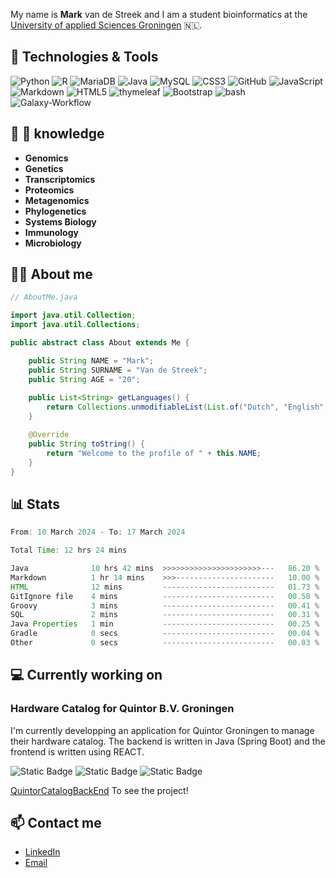 My name is **Mark** van de Streek and I am a student bioinformatics at the [University of applied Sciences Groningen](https://www.hanze.nl/en) 🇳🇱.

## 🔧 Technologies & Tools

![Python](https://img.shields.io/badge/python-3670A0?style=for-the-badge&logo=python&logoColor=ffdd54)
![R](https://img.shields.io/badge/r-%23276DC3.svg?style=for-the-badge&logo=r&logoColor=white)
![MariaDB](https://img.shields.io/badge/mariadb-%23121011.svg?style=for-the-badge&logo=mariadb&logoColor=white)
![Java](https://img.shields.io/badge/java-%23ED8B00.svg?style=for-the-badge&logo=openjdk&logoColor=white)
![MySQL](https://img.shields.io/badge/mysql-%2300f.svg?style=for-the-badge&logo=mysql&logoColor=white)
![CSS3](https://img.shields.io/badge/css3-%231572B6.svg?style=for-the-badge&logo=css3&logoColor=white)
![GitHub](https://img.shields.io/badge/github-%23121011.svg?style=for-the-badge&logo=github&logoColor=white)
![JavaScript](https://img.shields.io/badge/javascript-%23323330.svg?style=for-the-badge&logo=javascript&logoColor=%23F7DF1E)
![Markdown](https://img.shields.io/badge/markdown-%23000000.svg?style=for-the-badge&logo=markdown&logoColor=white)
![HTML5](https://img.shields.io/badge/html5-%23E34F26.svg?style=for-the-badge&logo=html5&logoColor=white)
![thymeleaf](https://img.shields.io/badge/thymeleaf-%23005C0F.svg?style=for-the-badge&logo=thymeleaf&logoColor=white)
![Bootstrap](https://img.shields.io/badge/bootstrap-%23563D7C.svg?style=for-the-badge&logo=bootstrap&logoColor=white)
![bash](https://img.shields.io/badge/bash-%23121011.svg?style=for-the-badge&logo=gnu-bash&logoColor=white)
![Galaxy-Workflow](https://img.shields.io/badge/galaxy--workflow-%23121011.svg?style=for-the-badge&logo=galaxy&logoColor=white)

## 🧬 🧪 knowledge

- **Genomics**
- **Genetics**
- **Transcriptomics**
- **Proteomics**
- **Metagenomics**
- **Phylogenetics**
- **Systems Biology**
- **Immunology**
- **Microbiology**


## 🙍🏼‍ About me

```java
// AboutMe.java

import java.util.Collection;
import java.util.Collections;

public abstract class About extends Me {

    public String NAME = "Mark";
    public String SURNAME = "Van de Streek";
    public String AGE = "20";
    
    public List<String> getLanguages() {
        return Collections.unmodifiableList(List.of("Dutch", "English", "German"));
    }

    @Override
    public String toString() {
        return "Welcome to the profile of " + this.NAME;
    }
}
```

## 📊 Stats

<!--START_SECTION:waka-->

```Java
From: 10 March 2024 - To: 17 March 2024

Total Time: 12 hrs 24 mins

Java              10 hrs 42 mins  >>>>>>>>>>>>>>>>>>>>>>---   86.20 %
Markdown          1 hr 14 mins    >>>----------------------   10.00 %
HTML              12 mins         -------------------------   01.73 %
GitIgnore file    4 mins          -------------------------   00.58 %
Groovy            3 mins          -------------------------   00.41 %
SQL               2 mins          -------------------------   00.31 %
Java Properties   1 min           -------------------------   00.25 %
Gradle            0 secs          -------------------------   00.04 %
Other             0 secs          -------------------------   00.03 %
```

<!--END_SECTION:waka-->

## 💻 Currently working on

### Hardware Catalog for Quintor B.V. Groningen

I'm currently developping an application for Quintor Groningen to manage their hardware catalog. The backend is written in Java (Spring Boot) and the frontend is written using REACT.

![Static Badge](https://img.shields.io/badge/Status-Developing...-green?style=for-the-badge)
![Static Badge](https://img.shields.io/badge/BackEnd-Java-orange?style=for-the-badge&logo=SpringBoot)
![Static Badge](https://img.shields.io/badge/FrontEnd-Javascript-purple?style=for-the-badge&logo=REACT)


[QuintorCatalogBackEnd](https://Github.com/MarkStreek/QuintorCatalogBackEnd) To see the project!

## 📫 Contact me

- [LinkedIn](www.linkedin.com/in/mark-van-de-streek-0a2b29232)
- [Email](mailto:m.van.de.streek@st.hanze.nl)
